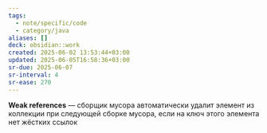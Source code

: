 ```yaml
---
tags:
  - note/specific/code
  - category/java
aliases: []
deck: obsidian::work
created: 2025-06-02 13:53:44+03:00
updated: 2025-06-05T16:58:36+03:00
sr-due: 2025-06-07
sr-interval: 4
sr-ease: 270
---
```


**Weak references**
—
сборщик мусора автоматически удалит элемент из коллекции при следующей сборке мусора, если на ключ этого элемента нет жёстких ссылок
